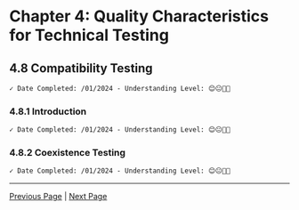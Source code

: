 # Chapter 4: Quality Characteristics for Technical Testing

## 4.8 Compatibility Testing

```markdown
✓ Date Completed: /01/2024 - Understanding Level: 😊😐🤢🤮
```

### 4.8.1 Introduction

```markdown
✓ Date Completed: /01/2024 - Understanding Level: 😊😐🤢🤮
```

### 4.8.2 Coexistence Testing

```markdown
✓ Date Completed: /01/2024 - Understanding Level: 😊😐🤢🤮
```

---

[Previous Page](4.7-portability-testing.md) | [Next Page](4.9-operational-profiles.md)
